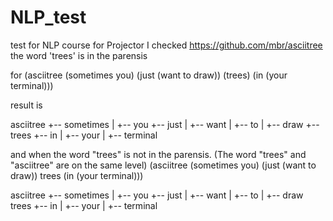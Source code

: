 # NLP_test
test for NLP course for Projector
I checked 
https://github.com/mbr/asciitree
the word 'trees' is in the parensis

for 
(asciitree (sometimes you) (just (want to draw)) (trees) (in (your terminal)))

result is

asciitree
+-- sometimes
|   +-- you
+-- just
|   +-- want
|       +-- to
|       +-- draw
+-- trees
+-- in
|   +-- your
|       +-- terminal

and when the word "trees" is not in the parensis. (The word "trees" and "asciitree" are on the same level) 
(asciitree (sometimes you) (just (want to draw)) trees (in (your terminal)))

asciitree
+-- sometimes
|   +-- you
+-- just
|   +-- want
|       +-- to
|       +-- draw
trees
+-- in
|   +-- your
|       +-- terminal
